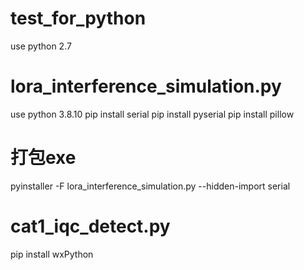 # test_for_python

use python 2.7


# lora_interference_simulation.py
use python 3.8.10
pip install serial
pip install pyserial
pip install pillow
# 打包exe
pyinstaller -F lora_interference_simulation.py --hidden-import serial

# cat1_iqc_detect.py
pip install wxPython